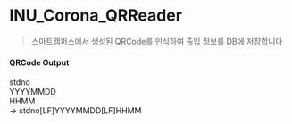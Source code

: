 # INU_Corona_QRReader
> 스마트캠퍼스에서 생성된 QRCode를 인식하여 출입 정보를 DB에 저장합니다  

#### QRCode Output
  stdno <br>
  YYYYMMDD <br>
  HHMM <br>
  -> stdno[LF]YYYYMMDD[LF]HHMM
